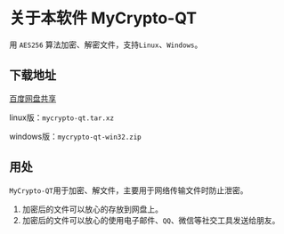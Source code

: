 # 关于本软件 MyCrypto-QT
用 `AES256` 算法加密、解密文件，支持`Linux`、`Windows`。

## 下载地址
[百度网盘共享](https://pan.baidu.com/s/103cgeSFOmPZFvVZOQYdDPw)

linux版：`mycrypto-qt.tar.xz`

windows版：`mycrypto-qt-win32.zip`

## 用处
`MyCrypto-QT`用于加密、解文件，主要用于网络传输文件时防止泄密。

1. 加密后的文件可以放心的存放到网盘上。
2. 加密后的文件可以放心的使用电子邮件、`QQ`、微信等社交工具发送给朋友。